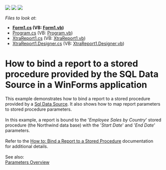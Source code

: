 <!-- default badges list -->
![](https://img.shields.io/endpoint?url=https://codecentral.devexpress.com/api/v1/VersionRange/128598604/14.2.6%2B)
[![](https://img.shields.io/badge/Open_in_DevExpress_Support_Center-FF7200?style=flat-square&logo=DevExpress&logoColor=white)](https://supportcenter.devexpress.com/ticket/details/T227366)
[![](https://img.shields.io/badge/📖_How_to_use_DevExpress_Examples-e9f6fc?style=flat-square)](https://docs.devexpress.com/GeneralInformation/403183)
<!-- default badges end -->
<!-- default file list -->
*Files to look at*:

* **[Form1.cs](./CS/Form1.cs) (VB: [Form1.vb](./VB/Form1.vb))**
* [Program.cs](./CS/Program.cs) (VB: [Program.vb](./VB/Program.vb))
* [XtraReport1.cs](./CS/XtraReport1.cs) (VB: [XtraReport1.vb](./VB/XtraReport1.vb))
* [XtraReport1.Designer.cs](./CS/XtraReport1.Designer.cs) (VB: [XtraReport1.Designer.vb](./VB/XtraReport1.Designer.vb))
<!-- default file list end -->
# How to bind a report to a stored procedure provided by the SQL Data Source in a WinForms application


This example demonstrates how to bind a report to a stored procedure provided by a <a href="https://documentation.devexpress.com/#CoreLibraries/clsDevExpressDataAccessSqlSqlDataSourcetopic">Sql Data Source</a>. It also shows how to map report parameters to stored procedure parameters. <br /><br />In this example, a report is bound to the '<em>Employee Sales by Country</em>' stored procedure (the Northwind data base) with the '<em>Start Date</em>' and '<em>End Date</em>' parameters.<br /><br />Refer to the <a href="https://documentation.devexpress.com/#XtraReports/CustomDocument10555">How to: Bind a Report to a Stored Procedure</a> documentation for additional details.<br /><br />See also:<br /><a href="https://documentation.devexpress.com/#XtraReports/CustomDocument9997">Parameters Overview</a>

<br/>



